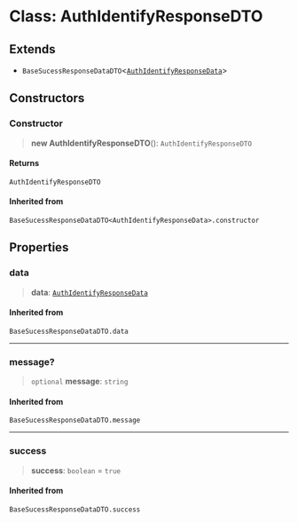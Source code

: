 # Class: AuthIdentifyResponseDTO

## Extends

- `BaseSucessResponseDataDTO`\<[`AuthIdentifyResponseData`](/api/iam-service-dtos/Class.AuthIdentifyResponseData.md)\>

## Constructors

<a id="constructor"></a>

### Constructor

> **new AuthIdentifyResponseDTO**(): `AuthIdentifyResponseDTO`

#### Returns

`AuthIdentifyResponseDTO`

#### Inherited from

`BaseSucessResponseDataDTO<AuthIdentifyResponseData>.constructor`

## Properties

<a id="data"></a>

### data

> **data**: [`AuthIdentifyResponseData`](/api/iam-service-dtos/Class.AuthIdentifyResponseData.md)

#### Inherited from

`BaseSucessResponseDataDTO.data`

---

<a id="message"></a>

### message?

> `optional` **message**: `string`

#### Inherited from

`BaseSucessResponseDataDTO.message`

---

<a id="success"></a>

### success

> **success**: `boolean` = `true`

#### Inherited from

`BaseSucessResponseDataDTO.success`
